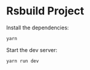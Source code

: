 # Rsbuild Project

Install the dependencies:

```bash
yarn
```

Start the dev server:

```bash
yarn run dev
```
